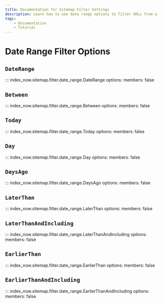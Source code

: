 ```yaml
---
title: Documentation for Sitemap Filter Settings
description: Learn how to use date range options to filter URLs from a sitemap before submitting them in bulk to IndexNow. Includes code examples for both beginners and advanced users.
tags:
    - Documentation
    - Tutorial
---
```


# Date Range Filter Options
## `DateRange`

::: index_now.sitemap.filter.date_range.DateRange
    options:
        members: false

## `Between`

::: index_now.sitemap.filter.date_range.Between
    options:
        members: false

## `Today`

::: index_now.sitemap.filter.date_range.Today
    options:
        members: false

## `Day`

::: index_now.sitemap.filter.date_range.Day
    options:
        members: false

## `DaysAgo`

::: index_now.sitemap.filter.date_range.DaysAgo
    options:
        members: false

## `LaterThan`

::: index_now.sitemap.filter.date_range.LaterThan
    options:
        members: false

## `LaterThanAndIncluding`

::: index_now.sitemap.filter.date_range.LaterThanAndIncluding
    options:
        members: false

## `EarlierThan`

::: index_now.sitemap.filter.date_range.EarlierThan
    options:
        members: false

## `EarlierThanAndIncluding`

::: index_now.sitemap.filter.date_range.EarlierThanAndIncluding
    options:
        members: false
